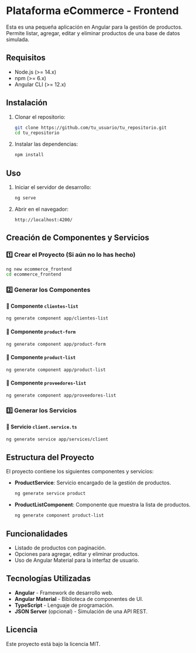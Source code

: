 # Plataforma eCommerce -  Frontend

Esta es una pequeña aplicación en Angular para la gestión de productos. Permite listar, agregar, editar y eliminar productos de una base de datos simulada.

## Requisitos

- Node.js (>= 14.x)
- npm (>= 6.x)
- Angular CLI (>= 12.x)

## Instalación

1. Clonar el repositorio:
   ```bash
   git clone https://github.com/tu_usuario/tu_repositorio.git
   cd tu_repositorio
   ```

2. Instalar las dependencias:
   ```bash
   npm install
   ```

## Uso

1. Iniciar el servidor de desarrollo:
   ```bash
   ng serve
   ```

2. Abrir en el navegador:
   ```
   http://localhost:4200/
   ```

## Creación de Componentes y Servicios

### 1️⃣ Crear el Proyecto (Si aún no lo has hecho)
```bash
ng new ecommerce_frontend
cd ecommerce_frontend
```

### 2️⃣ Generar los Componentes

#### 📌 Componente `clientes-list`
```bash
ng generate component app/clientes-list
```

#### 📌 Componente `product-form`
```bash
ng generate component app/product-form
```

#### 📌 Componente `product-list`
```bash
ng generate component app/product-list
```

#### 📌 Componente `proveedores-list`
```bash
ng generate component app/proveedores-list
```

### 3️⃣ Generar los Servicios

#### 📌 Servicio `client.service.ts`
```bash
ng generate service app/services/client
```

## Estructura del Proyecto

El proyecto contiene los siguientes componentes y servicios:

- **ProductService**: Servicio encargado de la gestión de productos.
  ```bash
  ng generate service product
  ```

- **ProductListComponent**: Componente que muestra la lista de productos.
  ```bash
  ng generate component product-list
  ```

## Funcionalidades

- Listado de productos con paginación.
- Opciones para agregar, editar y eliminar productos.
- Uso de Angular Material para la interfaz de usuario.

## Tecnologías Utilizadas

- **Angular** - Framework de desarrollo web.
- **Angular Material** - Biblioteca de componentes de UI.
- **TypeScript** - Lenguaje de programación.
- **JSON Server** (opcional) - Simulación de una API REST.


## Licencia

Este proyecto está bajo la licencia MIT.

